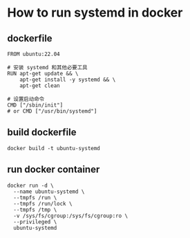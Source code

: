 # How to run systemd in docker
## dockerfile
```
FROM ubuntu:22.04

# 安装 systemd 和其他必要工具
RUN apt-get update && \
    apt-get install -y systemd && \
    apt-get clean

# 设置启动命令
CMD ["/sbin/init"]
# or CMD ["/usr/bin/systemd"]
```
## build dockerfile

`docker build -t ubuntu-systemd `
## run docker container
```
docker run -d \
  --name ubuntu-systemd \
  --tmpfs /run \
  --tmpfs /run/lock \
  --tmpfs /tmp \
  -v /sys/fs/cgroup:/sys/fs/cgroup:ro \
  --privileged \
  ubuntu-systemd
  ```
